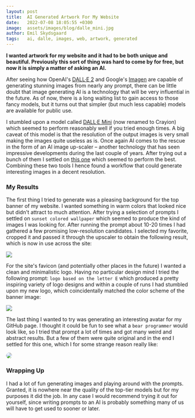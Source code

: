 ```yaml
---
layout: post
title:  AI Generated Artwork For My Website
date:   2022-07-08 18:05:55 +0300
image:  assets/images/blog/dalle_mini.jpg
author: Emil Skydsgaard
tags:   ai, dalle, images, web, artwork, generated
---
```


**I wanted artwork for my website and it had to be both unique and beautiful. Previously this sort of thing was hard to come by for free, but now it is simply a matter of asking an AI.**

After seeing how OpenAI's [DALL·E 2](https://www.instagram.com/dalle.2_art/) and Google's [Imagen](https://imagen.research.google/) are capable of generating stunning images from nearly any prompt, there can be little doubt that image generating AI is a technology that will be very influential in the future. As of now, there is a long waiting list to gain access to those fancy models, but it turns out that simpler (but much less capable) models are available for public use.

I stumbled upon a model called [DALL·E Mini](https://www.craiyon.com/) (now renamed to Crayion) which seemed to perform reasonably well if you tried enough times. A big caveat of this model is that the resolution of the output images is very small making the images quite useless as is. Once again AI comes to the rescue in the form of an AI image up-scaler – another technology that has seen impressive developments during the last couple of years. After trying out a bunch of them I settled on [this one](https://imgupscaler.com/) which seemed to perform the best. Combining these two tools I hence found a workflow that could generate interesting images in a decent resolution.

### My Results
The first thing I tried to generate was a pleasing background for the top banner of my website. I wanted something in warm colors that looked nice but didn't attract to much attention. After trying a selection of prompts I settled on ```sunset colored wallpaper``` which seemed to produce the kind of images I was looking for. After running the prompt about 10-20 times I had gathered a few promising low-resolution candidates. I selected my favorite, cropped it and passed it through the upscaler to obtain the following result, which is now in use across the site:

<img src="{{ site.baseurl }}/assets/images/backgrounds/sunset.jpg" class="img-fluid w-100 rounded">

For the site's favicon (and potentially other places in the future) I wanted a clean and minimalistic logo. Having no particular design mind I tried the following prompt: ```logo based on the letter E``` which produced a pretty inspiring variety of logo designs and within a couple of runs I had stumbled upon my new logo, which coincidentally matched the color scheme of the banner image:

<img src="{{ site.baseurl }}/assets/images/about/logo.jpg" class="img-fluid w-100 rounded">

The last thing I wanted to try was generating an interesting avatar for my GitHub page. I thought it could be fun to see what a ```bear programmer``` would look like, so I tried that prompt a lot of times and got many weird and abstract results. But a few of them were quite original and in the end I settled for this one, which I for some strange reason really like:

<img src="https://avatars.githubusercontent.com/u/58552146?v=4" class="img-fluid w-100 rounded-lg" style="clip-path: circle()">

### Wrapping Up
I had a lot of fun generating images and playing around with the prompts. Granted, it is nowhere near the quality of the top-tier models but for my purposes it did the job. In any case I would recommend trying it out for yourself, since writing prompts to an AI is probably something many of us will have to get used to sooner or later.
